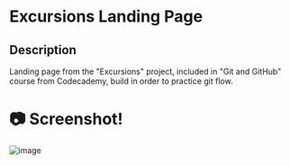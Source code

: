 # Excursions Landing Page

## Description 

Landing page from the "Excursions" project, included in "Git and GitHub" course from Codecademy, build in order to practice git flow.

# :camera: Screenshot!

![image](https://user-images.githubusercontent.com/92500615/192083734-c8f1ce11-a1bb-4f15-a406-c689c5c76a53.png)



